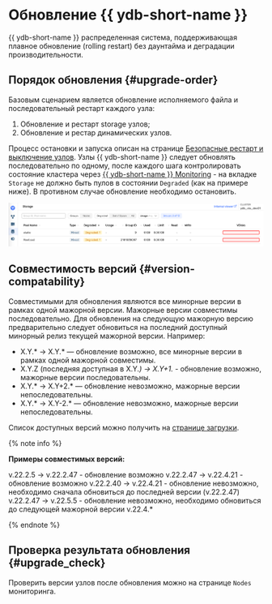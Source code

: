 # Обновление {{ ydb-short-name }}

{{ ydb-short-name }} распределенная система, поддерживающая плавное обновление (rolling restart) без даунтайма и деградации производительности.

## Порядок обновления {#upgrade-order}

Базовым сценарием является обновление исполняемого файла и последовательный рестарт каждого узла:

1. Обновление и рестарт storage узлов;
2. Обновление и рестар динамических узлов.

Процесс остановки и запуска описан на странице [Безопасные рестарт и выключение узлов](../maintenance/manual/node_restarting.md). 
Узлы {{ ydb-short-name }} следует обновлять последовательно по одному, после каждого шага контролировать состояние кластера через [{{ ydb-short-name }} Monitoring](../maintenance/embedded_monitoring/ydb_monitoring.md) - на вкладке `Storage` не должно быть пулов в состоянии `Degraded` (как на примере ниже). В противном случае обновление необходимо остановить.


![Monitoring_storage_state](../maintenance/embedded_monitoring/_assets/monitoring_storage_state.png)

## Совместимость версий {#version-compatability}

Совместимыми для обновления являются все минорные версии в рамках одной мажорной версии. Мажорные версии совместимы последовательно. Для обновления на следующую мажорную версию предварительно следует обновиться на последний доступный минорный релиз текущей мажорной версии. Например:

* X.Y.* → X.Y.* — обновление возможно, все минорные версии в рамках одной мажорной совместимы.
* X.Y.Z (последняя доступная в X.Y.*) → X.Y+1.* - обновление возможно, мажорные версии последовательны.
* X.Y.* → X.Y+2.* — обновление невозможно, мажорные версии непоследовательны.
* X.Y.* → X.Y-2.* — обновление невозможно, мажорные версии непоследовательны.

Список доступных версий можно получить на [странице загрузки](https://ydb.tech/ru/docs/downloads/).

{% note info %}

**Примеры совместимых версий:**

v.22.2.5	->	v.22.2.47 - обновление возможно
v.22.2.47	->	v.22.4.21 - обновление возможно 
v.22.2.40	->	v.22.4.21 - обновление невозможно, необходимо сначала обновиться до последней версии (v.22.2.47)
v.22.2.47	->	v.22.5.5 - обновление невозможно, необходимо обновиться до следующей мажорной версии v.22.4.*

{% endnote %}

## Проверка результата обновления {#upgrade_check}

Проверить версии узлов после обновления можно на странице `Nodes` мониторинга.
